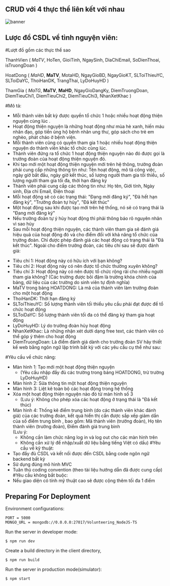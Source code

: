 ## CRUD với 4 thực thể liên kết với nhau

![banner](https://i.ytimg.com/vi/Z6kt1N3Lx1c/maxresdefault.jpg)

## Lược đồ CSDL về tình nguyện viên:

#Lượt đồ gồm các thực thể sao

ThanhVien ( _MaTV_, HoTen, GioiTinh, NgaySinh, DiaChiEmail, SoDienThoai, isTruongDoan )

HoatDong ( _MaHD_, **MaTV**, MotaHD, NgayGioBD, NgayGioKT, SLToiThieuYC, SLToiDaYC, ThoiHanDK, TrangThai, LyDoHuyHD )

ThamGia ( _MaTG_, **MaTV**, **MaHD**, NgayGioDangKy, DiemTruongDoan, DiemTieuChi1, DiemTieuChi2, DiemTieuChi3, NhanXetKhac )

#Mô tả:											
 - Mỗi thành viên bất kỳ được quyền tổ chức 1 hoặc nhiều hoạt động thiện nguyện cùng lúc	.											
 - Hoạt động thiện nguyện là những hoạt động như mùa hè xanh, hiến máu nhân đạo, góp tiền ủng hộ bệnh nhân ung thư, góp sách cho trẻ em nghèo, phát cháo ở bệnh viện.
 - Mỗi thành viên cũng có quyền tham gia 1 hoặc nhiều hoạt động thiện nguyện do thành viên khác tổ chức cùng lúc.			
 - Thành viên đứng ra tổ chức 1 hoạt động thiện nguyện nào đó được gọi là trưởng đoàn của hoạt động thiện nguyện đó.
 - Khi tạo mới một hoạt động thiện nguyện mới trên hệ thông, trưởng đoàn phải cung cấp những thông tin như: Tên hoạt động, mô tả công việc, ngày giờ bắt đầu, ngày giờ kết thúc, số lượng người tham gia tối thiểu, số lượng người tham gia tối đa, thời hạn đăng ký		
 - Thành viên phải cung cấp các thông tin như: Họ tên, Giới tính, Ngày sinh, Địa chỉ Email, Điện thoại											
 - Mỗi hoạt động sẽ có các trạng thái: "Đang mời đăng ký", "Đã hết hạn đăng ký", "Trưởng đoàn tự hủy",  "Đã kết thúc"
 - Một hoạt động sau khi được tạo mới trên hệ thống, nó sẽ có trạng thái là "Đang mời đăng ký"
 - Nếu trưởng đoàn tự ý hủy hoạt động thì phải thông báo rõ nguyên nhân vì sao hủy
 - Sau mỗi hoạt động thiện nguyện, các thành viên tham gia sẽ đánh giá hiệu quả của hoạt động đó và cho điểm đối với khả năng tổ chức của trưởng đoàn. Chỉ được phép đánh giá các hoạt động có trạng thái là "Đã kết thúc". Ngoài cho điểm trưởng đoàn, các tiêu chí sau sẽ được đánh giá:								
+ Tiêu chí 1: Hoạt động này có hữu ích với bạn không?				
+ Tiêu chí 2: Hoạt động này có nên được tổ chức thường xuyên không?		
+ Tiêu chí 3: Hoạt động này có nên được tổ chức rộng rãi cho nhiều người tham gia không?
(Các trường được bôi đậm là trường khóa chính của bảng, dữ liệu của các trường do sinh viên tự định nghĩa)	
+ MaTV trong bảng HOATDONG: Là mã của thành viên làm trưởng đoàn cho một hoạt động		
+ ThoiHanDK: Thời hạn đăng ký								
+ SLToiThieuYC: Số lượng thành viên tối thiểu yêu cầu phải đạt được để tổ chức hoạt động
+ SLToiDaYC: Số lượng thành viên tối đa có thể đăng ký tham gia hoạt động	
+ LyDoHuyHD: Lý do trưởng đoàn hủy hoạt động
+ NhanXetKhac: Là những nhận xét dưới dạng free text, các thành viên có thể góp ý thêm cho hoạt động	
+ DiemTruongDoan: Là điểm đánh giá dành cho trưởng đoàn
SV hãy thiết kế web bằng ngôn ngữ lập trình bất kỳ với các yêu cầu cụ thể như sau:

#Yêu cầu về chức năng:		

- Màn hình 1: Tạo mới một hoạt động thiện nguyện 
    + (Yêu cầu nhập đầy đủ các trường trong bảng HOATDONG, trừ trường LyDoHuyHD) 
- Màn hình 2: Sửa thông tin một hoạt động thiện nguyện
- Màn hình 3: Liệt kê toàn bộ các hoạt động trong hệ thống 
- Xóa một hoạt động thiện nguyện nào đó từ màn hình số 3 
    + (Lưu ý: Không cho phép xóa các hoạt động ở trạng thái là "Đã kết thúc)
- Màn hình 4: Thống kê điểm trung bình (do các thành viên khác đánh giá) của các trưởng đoàn, kết quả hiển thị cần được sắp xếp giảm dần của số điểm trung bình , bao gồm: Mã thành viên (trưởng đoàn), Họ tên thành viên (trưởng đoàn), Điểm đánh giá trung bình	
    (Lưu ý: 
    + Không cần làm chức năng log in và log out cho các màn hình trên	
    + Không cần xử lý để nhập/xuất dữ liệu bằng tiếng Việt có dấu)
#Yêu cầu về kỹ thuật: 
- Tạo đầy đủ CSDL và kết nối được đến CSDL bằng code ngôn ngữ backend bất kỳ
- Sử dụng đúng mô hình MVC
- Tuân thủ coding convention (theo tài liệu hướng dẫn đã được cung cấp)	
#Yêu cầu không bắt buộc:									
- Nếu giao diện có tính mỹ thuật cao sẽ được cộng thêm tối đa 1 điểm	


## Preparing For Deployment

Environment configurations:

```env
PORT = 5000
MONGO_URL = mongodb://0.0.0.0:27017/Volunteering_NodeJS-TS
```

Run the server in developer mode:

    $ npm run dev

Create a build directory in the client directory,

    $ npm run build

Run the server in production mode(simulator):

    $ npm start
